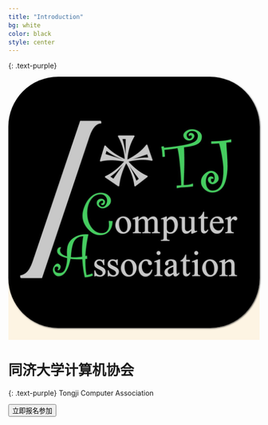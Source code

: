 ```yaml
---
title: "Introduction"
bg: white
color: black
style: center
---
```


{: .text-purple}

<span class="fa-stack subtlecircle" style="font-size:100px; background:rgba(255,166,0,0.1)">
  <img src="img/logo.jpg" style="border-radius: 100px;box-shadow: 1px 1px 3px #333" />
</span>

# 同济大学计算机协会
{: .text-purple}
Tongji Computer Association

<button class="join" onclick="window.location.href='http://form.mikecrm.com/f.php?t=YBqiCO'">立即报名参加</button>





